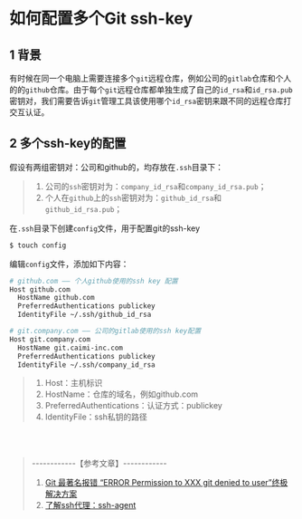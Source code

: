 # 如何配置多个Git ssh-key

## 1 背景
有时候在同一个电脑上需要连接多个`git`远程仓库，例如公司的`gitlab`仓库和个人的的`github`仓库。由于每个`git`远程仓库都单独生成了自己的`id_rsa`和`id_rsa.pub`密钥对，我们需要告诉`git`管理工具该使用哪个`id_rsa`密钥来跟不同的远程仓库打交互认证。

## 2 多个ssh-key的配置

假设有两组密钥对：公司和github的，均存放在`.ssh`目录下：

>1. 公司的`ssh`密钥对为：`company_id_rsa`和`company_id_rsa.pub`；
>2. 个人在`github`上的`ssh`密钥对为：`github_id_rsa`和`github_id_rsa.pub`；

在`.ssh`目录下创建`config`文件，用于配置git的ssh-key

```bash
$ touch config
```

编辑`config`文件，添加如下内容：

```bash
# github.com —— 个人github使用的ssh key 配置
Host github.com
  HostName github.com
  PreferredAuthentications publickey
  IdentityFile ~/.ssh/github_id_rsa

# git.company.com —— 公司的gitlab使用的ssh key配置
Host git.company.com
  HostName git.caimi-inc.com
  PreferredAuthentications publickey
  IdentityFile ~/.ssh/company_id_rsa
```

>1. Host：主机标识
>2. HostName：仓库的域名，例如github.com
>3. PreferredAuthentications：认证方式：publickey
>4. IdentityFile：ssh私钥的路径

<br /><br />

>------------【参考文章】------------
>1. [Git 最著名报错 “ERROR Permission to XXX git denied to user”终极解决方案](https://juejin.im/post/5c19f802f265da615d729791)
>2. [了解ssh代理：ssh-agent](http://www.zsythink.net/archives/2407/)
